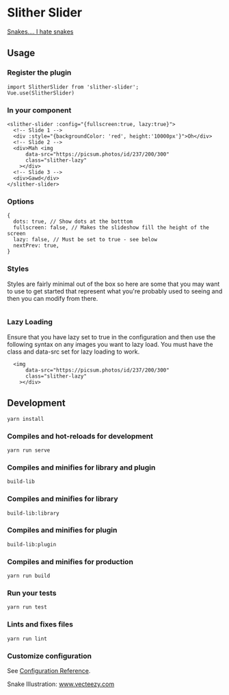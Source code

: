 # Slither Slider

[Snakes.... I hate snakes](https://github.com/dolbex/slither-slider/blob/master/snake.png?raw=true)

## Usage

### Register the plugin
```
import SlitherSlider from 'slither-slider';
Vue.use(SlitherSlider)
```

### In your component

```
<slither-slider :config="{fullscreen:true, lazy:true}">
  <!-- Slide 1 -->
  <div :style="{backgroundColor: 'red', height:'10000px'}">Oh</div>
  <!-- Slide 2 -->
  <div>Mah <img
      data-src="https://picsum.photos/id/237/200/300"
      class="slither-lazy"
    ></div>
  <!-- Slide 3 -->
  <div>Gawd</div>
</slither-slider>
```

### Options

```
{
  dots: true, // Show dots at the botttom
  fullscreen: false, // Makes the slideshow fill the height of the screen
  lazy: false, // Must be set to true - see below
  nextPrev: true,
}
```

### Styles

Styles are fairly minimal out of the box so here are some that you may want to use to get started that represent what you're probably used to seeing and then you can modify from there.

```

```

### Lazy Loading 

Ensure that you have lazy set to true in the configuration and then use the following syntax on any images you want to lazy load. You must have the class and data-src set for lazy loading to work.

```
  <img
      data-src="https://picsum.photos/id/237/200/300"
      class="slither-lazy"
    ></div>
```


## Development
```
yarn install
```

### Compiles and hot-reloads for development
```
yarn run serve
```

### Compiles and minifies for library and plugin
```
build-lib
```

### Compiles and minifies for library
```
build-lib:library
```

### Compiles and minifies for plugin
```
build-lib:plugin
```

### Compiles and minifies for production
```
yarn run build
```

### Run your tests
```
yarn run test
```

### Lints and fixes files
```
yarn run lint
```

### Customize configuration
See [Configuration Reference](https://cli.vuejs.org/config/).

Snake Illustration: <a href="https://www.vecteezy.com/">www.vecteezy.com</a>